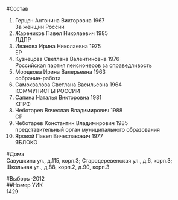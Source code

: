 #Состав  
1. Герцен Антонина Викторовна 1967  
    За женщин России  
2. Жареников Павел Николаевич 1985  
    ЛДПР  
3. Иванова Ирина Николаевна 1975  
    ЕР  
4. Кузнецова Светлана Валентиновна 1976  
    Российская партия пенсионеров за справедливость  
5. Мордвова Ирина Валерьевна 1963  
    собрание-работа  
6. Самохвалова Светлана Васильевна 1964  
    КОММУНИСТЫ РОССИИ  
7. Сапина Наталья Викторовна 1981  
    КПРФ  
8. Чеботарев Вячеслав Владимирович 1988  
    СР  
9. Чеботарев Константин Владимирович 1985  
    представительный орган муниципального образования  
10. Яровой Павел Вячеславович 1977  
    ЯБЛОКО  
  
#Дома  
Савушкина ул., д.115, корп.3; Стародеревенская ул., д.6, корп.3;  Школьная ул., д.88, корп.2, д.90, корп.3  
  
#Выборы-2012  
##Номер УИК  
1429  
